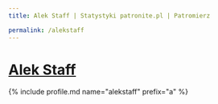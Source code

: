 ```yaml
---
title: Alek Staff | Statystyki patronite.pl | Patromierz

permalink: /alekstaff
---
```


# [Alek Staff](https://patronite.pl/alekstaff)

{% include profile.md name="alekstaff" prefix="a" %}
